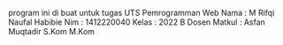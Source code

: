 program ini di buat untuk tugas UTS Pemrogramman Web 
Nama         : M Rifqi Naufal Habibie
Nim          : 1412220040
Kelas        : 2022 B
Dosen Matkul : Asfan Muqtadir S.Kom M.Kom
